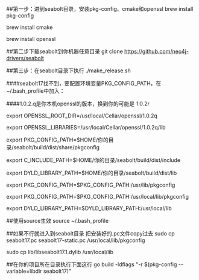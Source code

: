 ##第一步：进到seabolt目录，安装pkg-config、cmake和openssl
brew install pkg-config

brew install cmake

brew install openssl

##第二步下载seabolt到你机器任意目录
git clone https://github.com/neo4j-drivers/seabolt

##第三步：在seabolt目录下执行
./make_release.sh

####seabolt17找不到，要配置环境变量PKG_CONFIG_PATH，在~/.bash_profile中加入：

####1.0.2.q是你本机openssl的版本，换到你的可能是 1.0.2r

export OPENSSL_ROOT_DIR=/usr/local/Cellar/openssl/1.0.2q

export OPENSSL_LIBRARIES=/usr/local/Cellar/openssl/1.0.2q/lib

export PKG_CONFIG_PATH=$HOME/你的目录/seabolt/build/dist/share/pkgconfig

export C_INCLUDE_PATH=$HOME/你的目录/seabolt/build/dist/include

export DYLD_LIBRARY_PATH=$HOME/你的目录/seabolt/build/dist/lib

export PKG_CONFIG_PATH=$PKG_CONFIG_PATH:/usr/lib/pkgconfig

export PKG_CONFIG_PATH=$PKG_CONFIG_PATH:/usr/local/lib/pkgconfig

export DYLD_LIBRARY_PATH=$DYLD_LIBRARY_PATH:/usr/local/lib

##使用source生效
source ~/.bash_profile

##如果不行就进入到seabolt目录 把安装好的.pc文件copy过去
sudo cp seabolt17.pc seabolt17-static.pc /usr/local/lib/pkgconfig

sudo cp lib/libseabolt17.1.dylib /usr/local/lib

##在你的项目所在目录执行下面这行
go build -ldflags "-r $(pkg-config --variable=libdir seabolt17)"



